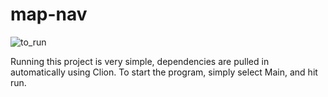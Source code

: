 # map-nav

![to_run](https://github.com/Cisrox/map-nav/assets/11482753/a7daf552-746f-4fc9-9bde-aba8140136fc)

Running this project is very simple, dependencies are pulled in automatically using Clion. 
To start the program, simply select Main, and hit run.
